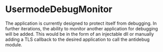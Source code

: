 # UsermodeDebugMonitor

The application is currently designed to protect itself from debugging. 
In further iterations, the ability to monitor another application for debugging will be added.
This would be in the form of an injectable dll or manually adding a TLS callback to the desired application to call the antidebug module. 
